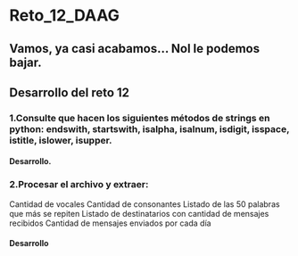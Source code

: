 # Reto_12_DAAG


## Vamos, ya casi acabamos... Nol le podemos bajar.

## Desarrollo del reto 12

### 1.Consulte que hacen los siguientes métodos de strings en python: endswith, startswith, isalpha, isalnum, isdigit, isspace, istitle, islower, isupper.

#### Desarrollo.


### 2.Procesar el archivo y extraer:

Cantidad de vocales
Cantidad de consonantes
Listado de las 50 palabras que más se repiten
Listado de destinatarios con cantidad de mensajes recibidos
Cantidad de mensajes enviados por cada día

#### Desarrollo 
